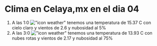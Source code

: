# Clima en Celaya,mx en el dia 04

1. A las 1:0 !["icon weather"](http://openweathermap.org/img/w/01n.png) tenemos una temperatura de 15.37 C con cielo claro y  vientos de 2.6 y nubosidad al 5%
1. A las 3:0 !["icon weather"](http://openweathermap.org/img/w/04n.png) tenemos una temperatura de 13.93 C con nubes rotas y  vientos de 2.17 y nubosidad al 75%
